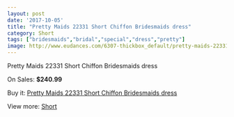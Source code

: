 ```yaml
---
layout: post
date: '2017-10-05'
title: "Pretty Maids 22331 Short Chiffon Bridesmaids dress"
category: Short
tags: ["bridesmaids","bridal","special","dress","pretty"]
image: http://www.eudances.com/6307-thickbox_default/pretty-maids-22331-short-chiffon-bridesmaids-dress.jpg
---
```

Pretty Maids 22331 Short Chiffon Bridesmaids dress

On Sales: **$240.99**
<a href="https://www.eudances.com/en/short/2282-pretty-maids-22331-short-chiffon-bridesmaids-dress.html"><amp-img layout="responsive" width="600" height="600" src="//www.eudances.com/6307-thickbox_default/pretty-maids-22331-short-chiffon-bridesmaids-dress.jpg" alt="Pretty Maids 22331 Short Chiffon Bridesmaids dress 0" /></a>
<a href="https://www.eudances.com/en/short/2282-pretty-maids-22331-short-chiffon-bridesmaids-dress.html"><amp-img layout="responsive" width="600" height="600" src="//www.eudances.com/6308-thickbox_default/pretty-maids-22331-short-chiffon-bridesmaids-dress.jpg" alt="Pretty Maids 22331 Short Chiffon Bridesmaids dress 1" /></a>

Buy it: [Pretty Maids 22331 Short Chiffon Bridesmaids dress](https://www.eudances.com/en/short/2282-pretty-maids-22331-short-chiffon-bridesmaids-dress.html "Pretty Maids 22331 Short Chiffon Bridesmaids dress")

View more: [Short](https://www.eudances.com/en/25-short "Short")
